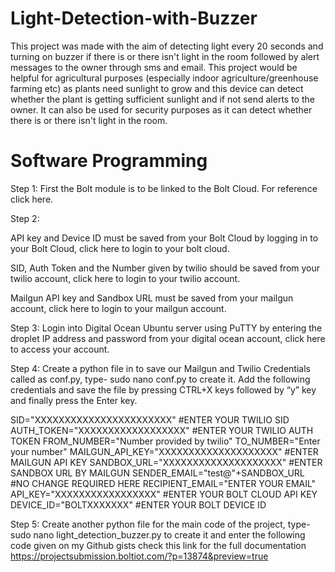 # Light-Detection-with-Buzzer
This project was made with the aim of detecting light every 20 seconds and turning on buzzer if there is or there isn't light in the room followed by alert messages to the owner through sms and email. This project would be helpful for agricultural purposes (especially indoor agriculture/greenhouse farming etc) as plants need sunlight to grow and this device can detect whether the plant is getting sufficient sunlight and if not send alerts to the owner. It can also be used for security purposes as it can detect whether there is or there isn't light in the room.

# Software Programming
Step 1: First the Bolt module is to be linked to the Bolt Cloud. For reference click here.

Step 2:

API key and Device ID must be saved from your Bolt Cloud by logging in to your Bolt Cloud, click here to login to your bolt cloud.

SID, Auth Token and the Number given by twilio should be saved from your twilio account, click here to login to your twilio account.

Mailgun API key and Sandbox URL must be saved from your mailgun account, click here to login to your mailgun account.

Step 3: Login into Digital Ocean Ubuntu server using PuTTY by entering the droplet IP address and password from your digital ocean account, click here to access your account.

Step 4: Create a python file in to save our Mailgun and Twilio Credentials called as conf.py, type- sudo nano conf.py to create it. Add the following credentials and save the file by pressing CTRL+X keys followed by “y” key and finally press the Enter key.


SID="XXXXXXXXXXXXXXXXXXXXXXX" #ENTER YOUR TWILIO SID
AUTH_TOKEN="XXXXXXXXXXXXXXXXXX" #ENTER YOUR TWILIO AUTH TOKEN
FROM_NUMBER="Number provided by twilio"
TO_NUMBER="Enter your number"
MAILGUN_API_KEY="XXXXXXXXXXXXXXXXXXXX"
 #ENTER MAILGUN API KEY 
SANDBOX_URL="XXXXXXXXXXXXXXXXXXXX" #ENTER SANDBOX URL BY MAILGUN
SENDER_EMAIL="test@"+SANDBOX_URL
 #NO CHANGE REQUIRED HERE
RECIPIENT_EMAIL="ENTER YOUR EMAIL"
API_KEY="XXXXXXXXXXXXXXXXX"
 #ENTER YOUR BOLT CLOUD API KEY
DEVICE_ID="BOLTXXXXXXX" #ENTER YOUR BOLT DEVICE ID 
﻿

Step 5: Create another python file for the main code of the project, type- sudo nano light_detection_buzzer.py to create it and enter the following code given on my Github gists 
 check this link for the full documentation https://projectsubmission.boltiot.com/?p=13874&preview=true
